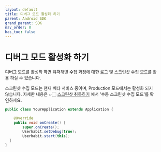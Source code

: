 ```yaml
---
layout: default
title: 디버그 모드 활성화 하기
parent: Android SDK
grand_parent: SDK
nav_order: 8
has_toc: false
---
```

# 디버그 모드 활성화 하기

디버그 모드를 활성화 하면 유저해빗 수집 과정에 대한 로그 및 스크린샷 수집 모드를 활용 하실 수 있습니다. 

스크린샷 수집 모드는 현재 베타 서비스 중이며, Production 모드에서는 활성화 되지 않습니다. 자세한 내용은 👉🏻 [스크린샷 취득하기](/docs/sdk/android/09-get-screenshot.html) 에서 '수동 스크린샷 수집 모드'를 확인하세요. 

```java
public class YourApplication extends Application {

    @Override
    public void onCreate() {
        super.onCreate();
        Userhabit.setDebug(true); 
        Userhabit.start(this);
  }
}
```